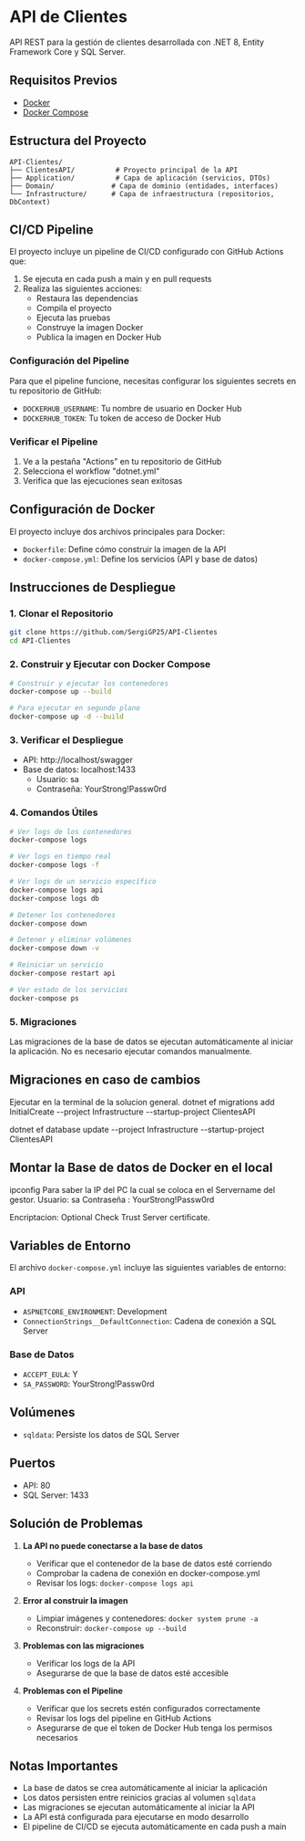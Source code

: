 # API de Clientes

API REST para la gestión de clientes desarrollada con .NET 8, Entity Framework Core y SQL Server.

## Requisitos Previos

- [Docker](https://www.docker.com/products/docker-desktop)
- [Docker Compose](https://docs.docker.com/compose/install/)

## Estructura del Proyecto

```
API-Clientes/
├── ClientesAPI/          # Proyecto principal de la API
├── Application/          # Capa de aplicación (servicios, DTOs)
├── Domain/              # Capa de dominio (entidades, interfaces)
└── Infrastructure/      # Capa de infraestructura (repositorios, DbContext)
```

## CI/CD Pipeline

El proyecto incluye un pipeline de CI/CD configurado con GitHub Actions que:

1. Se ejecuta en cada push a main y en pull requests
2. Realiza las siguientes acciones:
   - Restaura las dependencias
   - Compila el proyecto
   - Ejecuta las pruebas
   - Construye la imagen Docker
   - Publica la imagen en Docker Hub

### Configuración del Pipeline

Para que el pipeline funcione, necesitas configurar los siguientes secrets en tu repositorio de GitHub:

- `DOCKERHUB_USERNAME`: Tu nombre de usuario en Docker Hub
- `DOCKERHUB_TOKEN`: Tu token de acceso de Docker Hub

### Verificar el Pipeline

1. Ve a la pestaña "Actions" en tu repositorio de GitHub
2. Selecciona el workflow "dotnet.yml"
3. Verifica que las ejecuciones sean exitosas

## Configuración de Docker

El proyecto incluye dos archivos principales para Docker:

- `Dockerfile`: Define cómo construir la imagen de la API
- `docker-compose.yml`: Define los servicios (API y base de datos)

## Instrucciones de Despliegue

### 1. Clonar el Repositorio

```bash
git clone https://github.com/SergiGP25/API-Clientes
cd API-Clientes
```

### 2. Construir y Ejecutar con Docker Compose

```bash
# Construir y ejecutar los contenedores
docker-compose up --build

# Para ejecutar en segundo plano
docker-compose up -d --build
```

### 3. Verificar el Despliegue

- API: http://localhost/swagger
- Base de datos: localhost:1433
  - Usuario: sa
  - Contraseña: YourStrong!Passw0rd

### 4. Comandos Útiles

```bash
# Ver logs de los contenedores
docker-compose logs

# Ver logs en tiempo real
docker-compose logs -f

# Ver logs de un servicio específico
docker-compose logs api
docker-compose logs db

# Detener los contenedores
docker-compose down

# Detener y eliminar volúmenes
docker-compose down -v

# Reiniciar un servicio
docker-compose restart api

# Ver estado de los servicios
docker-compose ps
```

### 5. Migraciones

Las migraciones de la base de datos se ejecutan automáticamente al iniciar la aplicación. No es necesario ejecutar comandos manualmente.

## Migraciones en caso de cambios 

Ejecutar en la terminal de la solucion general.
dotnet ef migrations add InitialCreate --project Infrastructure --startup-project ClientesAPI

dotnet ef database update --project Infrastructure --startup-project ClientesAPI

## Montar la Base de datos de Docker en el local 
ipconfig 
Para saber la IP del PC la cual se coloca en el Servername del gestor.
Usuario: sa
Contraseña : YourStrong!Passw0rd

Encriptacion: Optional 
Check Trust Server certificate.

## Variables de Entorno

El archivo `docker-compose.yml` incluye las siguientes variables de entorno:

### API
- `ASPNETCORE_ENVIRONMENT`: Development
- `ConnectionStrings__DefaultConnection`: Cadena de conexión a SQL Server

### Base de Datos
- `ACCEPT_EULA`: Y
- `SA_PASSWORD`: YourStrong!Passw0rd

## Volúmenes

- `sqldata`: Persiste los datos de SQL Server

## Puertos

- API: 80
- SQL Server: 1433

## Solución de Problemas

1. **La API no puede conectarse a la base de datos**
   - Verificar que el contenedor de la base de datos esté corriendo
   - Comprobar la cadena de conexión en docker-compose.yml
   - Revisar los logs: `docker-compose logs api`

2. **Error al construir la imagen**
   - Limpiar imágenes y contenedores: `docker system prune -a`
   - Reconstruir: `docker-compose up --build`

3. **Problemas con las migraciones**
   - Verificar los logs de la API
   - Asegurarse de que la base de datos esté accesible

4. **Problemas con el Pipeline**
   - Verificar que los secrets estén configurados correctamente
   - Revisar los logs del pipeline en GitHub Actions
   - Asegurarse de que el token de Docker Hub tenga los permisos necesarios

## Notas Importantes

- La base de datos se crea automáticamente al iniciar la aplicación
- Los datos persisten entre reinicios gracias al volumen `sqldata`
- Las migraciones se ejecutan automáticamente al iniciar la API
- La API está configurada para ejecutarse en modo desarrollo
- El pipeline de CI/CD se ejecuta automáticamente en cada push a main

